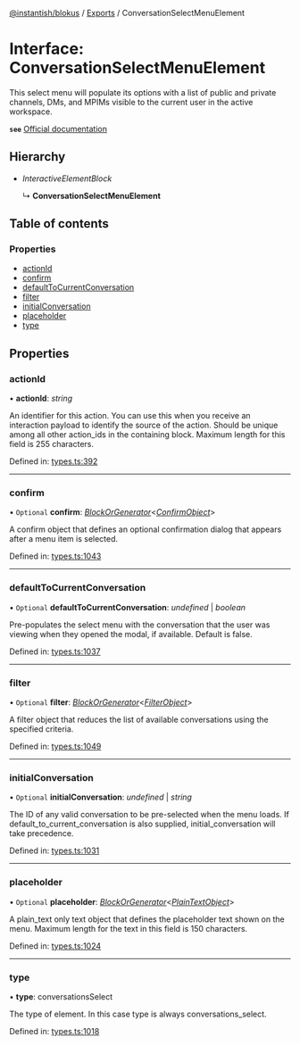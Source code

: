 [@instantish/blokus](../README.md) / [Exports](../modules.md) / ConversationSelectMenuElement

# Interface: ConversationSelectMenuElement

This select menu will populate its options with a list of public and private
channels, DMs, and MPIMs visible to the current user in the active workspace.

**`see`** [Official documentation](https://api.slack.com/reference/block-kit/block-elements#conversation_select)

## Hierarchy

* *InteractiveElementBlock*

  ↳ **ConversationSelectMenuElement**

## Table of contents

### Properties

- [actionId](conversationselectmenuelement.md#actionid)
- [confirm](conversationselectmenuelement.md#confirm)
- [defaultToCurrentConversation](conversationselectmenuelement.md#defaulttocurrentconversation)
- [filter](conversationselectmenuelement.md#filter)
- [initialConversation](conversationselectmenuelement.md#initialconversation)
- [placeholder](conversationselectmenuelement.md#placeholder)
- [type](conversationselectmenuelement.md#type)

## Properties

### actionId

• **actionId**: *string*

An identifier for this action. You can use this when you receive an
interaction payload to identify the source of the action. Should be unique
among all other action_ids in the containing block. Maximum length for
this field is 255 characters.

Defined in: [types.ts:392](https://github.com/instantish/blokus/blob/8b8e846/src/types.ts#L392)

___

### confirm

• `Optional` **confirm**: [*BlockOrGenerator*](../modules.md#blockorgenerator)<[*ConfirmObject*](confirmobject.md)\>

A confirm object that defines an optional confirmation dialog that
appears after a menu item is selected.

Defined in: [types.ts:1043](https://github.com/instantish/blokus/blob/8b8e846/src/types.ts#L1043)

___

### defaultToCurrentConversation

• `Optional` **defaultToCurrentConversation**: *undefined* \| *boolean*

Pre-populates the select menu with the conversation that the user was
viewing when they opened the modal, if available. Default is false.

Defined in: [types.ts:1037](https://github.com/instantish/blokus/blob/8b8e846/src/types.ts#L1037)

___

### filter

• `Optional` **filter**: [*BlockOrGenerator*](../modules.md#blockorgenerator)<[*FilterObject*](filterobject.md)\>

A filter object that reduces the list of available conversations using the
specified criteria.

Defined in: [types.ts:1049](https://github.com/instantish/blokus/blob/8b8e846/src/types.ts#L1049)

___

### initialConversation

• `Optional` **initialConversation**: *undefined* \| *string*

The ID of any valid conversation to be pre-selected when the menu loads.
If default_to_current_conversation is also supplied, initial_conversation
will take precedence.

Defined in: [types.ts:1031](https://github.com/instantish/blokus/blob/8b8e846/src/types.ts#L1031)

___

### placeholder

• `Optional` **placeholder**: [*BlockOrGenerator*](../modules.md#blockorgenerator)<[*PlainTextObject*](plaintextobject.md)\>

A plain_text only text object that defines the placeholder text shown on
the menu. Maximum length for the text in this field is 150 characters.

Defined in: [types.ts:1024](https://github.com/instantish/blokus/blob/8b8e846/src/types.ts#L1024)

___

### type

• **type**: conversationsSelect

The type of element. In this case type is always conversations_select.

Defined in: [types.ts:1018](https://github.com/instantish/blokus/blob/8b8e846/src/types.ts#L1018)
